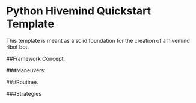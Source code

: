 # Python Hivemind Quickstart Template

This template is meant as a solid foundation for the creation of a hivemind rlbot bot.

##Framework Concept:

###Maneuvers:

###Routines

###Strategies

